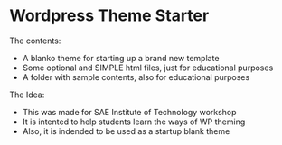 # Wordpress Theme Starter

The contents:

 * A blanko theme for starting up a brand new template
 * Some optional and SIMPLE html files, just for educational purposes
 * A folder with sample contents, also for educational purposes

The Idea:

 * This was made for SAE Institute of Technology workshop
 * It is intented to help students learn the ways of WP theming
 * Also, it is indended to be used as a startup blank theme

